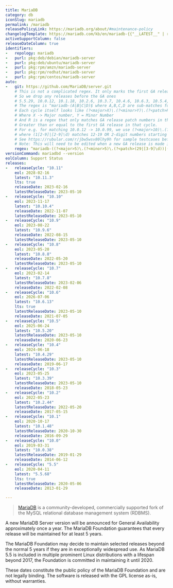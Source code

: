 ```yaml
---
title: MariaDB
category: db
iconSlug: mariadb
permalink: /mariadb
releasePolicyLink: https://mariadb.org/about/#maintenance-policy
changelogTemplate: https://mariadb.com/kb/en/mariadb-{{"__LATEST__" | replace:'.','-'}}-changelog/
activeSupportColumn: false
releaseDateColumn: true
identifiers:
-   repology: mariadb
-   purl: pkg:deb/debian/mariadb-server
-   purl: pkg:deb/ubuntu/mariadb-server
-   purl: pkg:rpm/amzn/mariadb-server
-   purl: pkg:rpm/redhat/mariadb-server
-   purl: pkg:rpm/centos/mariadb-server
auto:
-   git: https://github.com/MariaDB/server.git
    # This is not a complicated regex. It only marks the first GA release in each release cycle
    # So we drop any releases before the GA ones
    # 5.5.29, 10.0.12, 10.1.18, 10.2.6, 10.3.7, 10.4.6, 10.6.3, 10.5.4, 10.7.2
    # The regex is ^mariadb-(A|B|C|D)$ where A,B,C,D are sub-matches for each of the cycles
    # Each cycle itself looks like (?<major>X)\.(?<minor>Y)\.(?<patch>R)
    # Where X -> Major number, Y = Minor Number
    # And R is a regex that only matches GA release patch numbers in that cycle. ie
    # Greater than or equal to the first GA release in that cycle.
    # For e.g. for matching 10.0.12 -> 10.0.99, we use (?<major>10)\.(?<minor>0)\.(?<patch>(1[2-9]|[2-9]\d))
    # where (1[2-9]|[2-9]\d) matches 12-19 OR 2-digit numbers starting from 2-9 (ie 20-99)
    # See https://rubular.com/r/jbw5wsv80lhy9h for sample testcases before you edit.
    # Note: This will need to be edited when a new GA release is made in a new release cycle
    regex: ^mariadb-((?<major>5)\.(?<minor>5)\.(?<patch>(29|[3-9]\d))|(?<major>10)\.(?<minor>0)\.(?<patch>(1[2-9]|[2-9]\d))|(?<major>10)\.(?<minor>1)\.(?<patch>(1[8-9]|[2-9]\d))|(?<major>10)\.(?<minor>2)\.(?<patch>([6-9]|\d{2}))|(?<major>10)\.(?<minor>3)\.(?<patch>([7-9]|\d{2}))|(?<major>10)\.(?<minor>4)\.(?<patch>([6-9]|\d{2}))|(?<major>10)\.(?<minor>5)\.(?<patch>([4-9]|\d{2}))|(?<major>10)\.(?<minor>6)\.(?<patch>([3-9]|\d{2}))|(?<major>10)\.(?<minor>7)\.(?<patch>([2-9]|\d{2}))|(?<major>10)\.(?<minor>8)\.(?<patch>([3-9]|\d{2}))|(?<major>10)\.(?<minor>9)\.(?<patch>([2-9]|\d{2}))|(?<major>10)\.(?<minor>10)\.(?<patch>([2-9]|\d{2}))|(?<major>10)\.(?<minor>11)\.(?<patch>([2-9]|\d{2})))$
versionCommand: mariadbd --version
eolColumn: Support Status
releases:
-   releaseCycle: "10.11"
    eol: 2028-02-16
    latest: "10.11.3"
    lts: true
    releaseDate: 2023-02-16
    latestReleaseDate: 2023-05-10
-   releaseCycle: "10.10"
    eol: 2023-11-17
    latest: "10.10.4"
    releaseDate: 2022-11-07
    latestReleaseDate: 2023-05-10
-   releaseCycle: "10.9"
    eol: 2023-08-22
    latest: "10.9.6"
    releaseDate: 2022-08-15
    latestReleaseDate: 2023-05-10
-   releaseCycle: "10.8"
    eol: 2023-05-20
    latest: "10.8.8"
    releaseDate: 2022-05-20
    latestReleaseDate: 2023-05-10
-   releaseCycle: "10.7"
    eol: 2023-02-14
    latest: "10.7.8"
    latestReleaseDate: 2023-02-06
    releaseDate: 2022-02-08
-   releaseCycle: "10.6"
    eol: 2026-07-06
    latest: "10.6.13"
    lts: true
    latestReleaseDate: 2023-05-10
    releaseDate: 2021-07-05
-   releaseCycle: "10.5"
    eol: 2025-06-24
    latest: "10.5.20"
    latestReleaseDate: 2023-05-10
    releaseDate: 2020-06-23
-   releaseCycle: "10.4"
    eol: 2024-06-18
    latest: "10.4.29"
    latestReleaseDate: 2023-05-10
    releaseDate: 2019-06-17
-   releaseCycle: "10.3"
    eol: 2023-05-25
    latest: "10.3.39"
    latestReleaseDate: 2023-05-10
    releaseDate: 2018-05-23
-   releaseCycle: "10.2"
    eol: 2022-05-23
    latest: "10.2.44"
    latestReleaseDate: 2022-05-20
    releaseDate: 2017-05-15
-   releaseCycle: "10.1"
    eol: 2020-10-17
    latest: "10.1.48"
    latestReleaseDate: 2020-10-30
    releaseDate: 2016-09-29
-   releaseCycle: "10.0"
    eol: 2019-03-31
    latest: "10.0.38"
    latestReleaseDate: 2019-01-29
    releaseDate: 2014-06-12
-   releaseCycle: "5.5"
    eol: 2020-04-11
    latest: "5.5.68"
    lts: true
    latestReleaseDate: 2020-05-06
    releaseDate: 2013-01-29

---
```


> [MariaDB](https://mariadb.org/about/) is a community-developed, commercially supported fork of the MySQL relational database management system (RDBMS).

A new MariaDB Server version will be announced for General Availability approximately once a year. The MariaDB Foundation guarantees that every release will be maintained for at least 5 years.

The MariaDB Foundation may decide to maintain selected releases beyond the normal 5 years if they are in exceptionally widespread use. As MariaDB 5.5 is included in multiple prominent Linux distributions with a lifespan beyond 2017, the Foundation is committed in maintaining it until 2020.

These dates constitute the public policy of the MariaDB Foundation and are not legally binding. The software is released with the GPL license as-is, without warranties.
